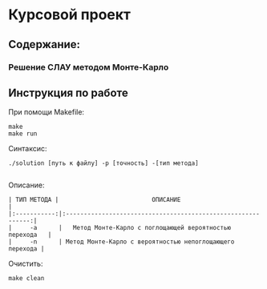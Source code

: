 # Курсовой проект

## Содержание:

### Решение СЛАУ методом Монте-Карло


## Инструкция по работе

При помощи Makefile:

```
make
make run
```

Синтаксис:

```
./solution [путь к файлу] -p [точность] -[тип метода]
        
```

Описание:

```
| ТИП МЕТОДА |                          ОПИСАНИЕ                      |
|:-----------:|:------------------------------------------------------------:|
|     -a      |   Метод Монте-Карло с поглощающей вероятностью перехода   |
|     -n      | Метод Монте-Карло с вероятностью непоглощающего перехода |
```

Очистить:

```
make clean
```
